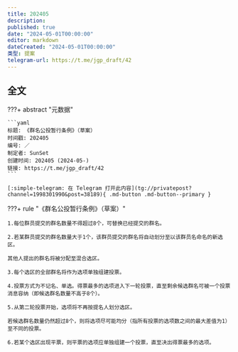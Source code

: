 ```yaml
---
title: 202405
description:
published: true
date: "2024-05-01T00:00:00"
editor: markdown
dateCreated: "2024-05-01T00:00:00"
类型: 提案
telegram-url: https://t.me/jgp_draft/42
---
```


## 全文

???+ abstract "元数据"

    ```yaml
    标题: 《群名公投暂行条例》（草案）
    时间戳: 202405
    编号: ／
    制定者: SunSet
    创建时间: 202405 (2024-05-)
    链接: https://t.me/jgp_draft/42
    ```

    [:simple-telegram: 在 Telegram 打开此内容](tg://privatepost?channel=1998301990&post=38189){ .md-button .md-button--primary }

???+ rule "《群名公投暂行条例》（草案）"

    1.每位群员提交的群名数量不得超过8个，可替换已经提交的群名。

    2.若某群员提交的群名数量大于1个，该群员提交的群名将自动划分至以该群员名命名的新选区。

    其他人提出的群名将被分配至混合选区。

    3.每个选区的全部群名将作为选项单独组建投票。

    4.投票方式为不记名、单选。得票最多的选项进入下一轮投票，直至剩余候选群名可被一个投票消息容纳（即候选群名数量不高于8个）。

    5.从第二轮投票开始，选项将不再按提名人划分选区。

    若候选群名数量仍然超过8个，则将选项尽可能均分（指所有投票的选项数之间的最大差值为1）至不同的投票。

    6.若某个选区出现平票，则平票的选项应单独组建一个投票，直至决出得票最多的选项。
